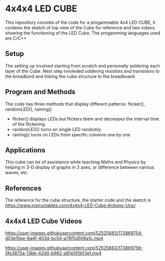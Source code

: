 # 4x4x4 LED CUBE


This repository consists of the code for a progammable 4x4 LED CUBE, it contains the sketch of top view of the Cube for reference and two videos showing the functioning of the LED Cube. The progamming languages used are C/C++ 


## Setup

The setting up involved starting from scratch and personally soldering each layer of the Cube. Next step involeded soldering resistors and transistors to the breadbord and linking the cube structure to the breadboard.


## Program and Methods

The code has three methods that display different patterns: flicker(), randomLED(), raining()

- flicker() displays LEDs but flickers them and decreases the interval time of the flickering.
- randomLED() turns on single LED randomly
- raining() turns on LEDs from specific columns one by one


## Applications

This cube can be of assistance while teaching Maths and Physics by helping in 3-D display of graphs in 3 axes, or difference between various waves, etc.


## References

The reference for the cube structure, the starter code and the sketch is https://www.instructables.com/4x4x4-LED-Cube-Arduino-Uno/


## 4x4x4 LED Cube Videos

https://user-images.githubusercontent.com/52525883/173869754-d03e15ee-8a4f-403d-bc54-a78f5d506a1c.mp4


https://user-images.githubusercontent.com/52525883/173869758-5fe3875a-13bb-42d0-b982-a81e5f0bf3ef.mp4

